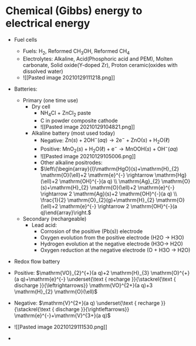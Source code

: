 # Chemical (Gibbs) energy to electrical energy
- Fuel cells
	- Fuels: H$_2$, Reformed CH$_3$OH, Reformed CH$_4$
	- Electrolytes: Alkaline, Acid(Phosphoric acid and PEM), Molten carbonate, Solid oxide(Y-doped Zr), Proton ceramic(oxides with dissolved water)
	- ![[Pasted image 20210129111218.png]]
- Batteries:
	- Primary (one time use)
		- Dry cell
			- NH$_4$Cl + ZnCl$_2$ paste
			- C in powder composite cathode
			- ![[Pasted image 20210129104821.png]]
		- Alkaline battery (most used today)
			- Negative: $\mathrm{Zn}(s)+2 \mathrm{OH}^{-}(a q) \rightarrow 2 \mathrm{e}^{-}+\mathrm{ZnO}(s)+\mathrm{H}_{2} \mathrm{O}(\ell)$
			- Positive: $\mathrm{MnO}_{2}(s)+\mathrm{H}_{2} \mathrm{O}(\ell)+\mathrm{e}^{-} \rightarrow \mathrm{MnOOH}(s)+\mathrm{OH}^{-}(a q)$
			- ![[Pasted image 20210129105006.png]]
			- Other alkaline positrodes:
			- $\left\{\begin{array}{l}\mathrm{HgO}(s)+\mathrm{H}_{2} \mathrm{O}(\ell)+2 \mathrm{e}^{-} \rightarrow \mathrm{Hg}(\ell)+2 \mathrm{OH}^{-}(a q) \\ \mathrm{Ag}_{2} \mathrm{O}(s)+\mathrm{H}_{2} \mathrm{O}(\ell)+2 \mathrm{e}^{-} \rightarrow 2 \mathrm{Ag}(s)+2 \mathrm{OH}^{-}(a q) \\ \frac{1}{2} \mathrm{O}_{2}(g)+\mathrm{H}_{2} \mathrm{O}(\ell)+2 \mathrm{e}^{-} \rightarrow 2 \mathrm{OH}^{-}(a q)\end{array}\right.$
	- Secondary (rechargeable)
		- Lead acid:
			- Corrosion of the positive (Pb(s)) electrode
			- Oxygen evolution from the positive electrode (H2O -> H3O)
			- Hydrogen evolution at the negative electrode (H3O-> H2O)
			- Oxygen reduction at the negative electrode (O + H3O -> H2O)
		
- Redox flow battery
- Positive: $\mathrm{VO}_{2}^{+}(a q)+2 \mathrm{H}_{3} \mathrm{O}^{+}(a q)+\mathrm{e}^{-} \underset{\text { recharge }}{\stackrel{\text { discharge }}{\leftrightarrows}} \mathrm{VO}^{2+}(a q)+3 \mathrm{H}_{2} \mathrm{O}(\ell)$
- Negative: $\mathrm{V}^{2+}(a q) \underset{\text { recharge }}{\stackrel{\text { discharge }}{\rightleftarrows}} \mathrm{e}^{-}+\mathrm{V}^{3+}(a q)$
- ![[Pasted image 20210129111530.png]]
- 